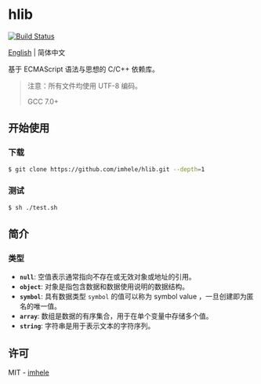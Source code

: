 # hlib

[![Build Status](https://travis-ci.com/imhele/hlib.svg?branch=master)](https://travis-ci.com/imhele/hlib)

[English](https://github.com/imhele/hlib/blob/master/README.md) | 简体中文

基于 ECMAScript 语法与思想的 C/C++ 依赖库。

> 注意：所有文件均使用 UTF-8 编码。
> 
> GCC 7.0+

## 开始使用

### 下载

```bash
$ git clone https://github.com/imhele/hlib.git --depth=1
```

### 测试

```bash
$ sh ./test.sh
```

## 简介

### 类型

- **`null`**: 空值表示通常指向不存在或无效对象或地址的引用。
- **`object`**: 对象是指包含数据和数据使用说明的数据结构。
- **`symbol`**: 具有数据类型 `symbol` 的值可以称为 symbol value ，一旦创建即为匿名的唯一值。
- **`array`**: 数组是数据的有序集合，用于在单个变量中存储多个值。
- **`string`**: 字符串是用于表示文本的字符序列。

## 许可

MIT - [imhele](https://github.com/imhele)
